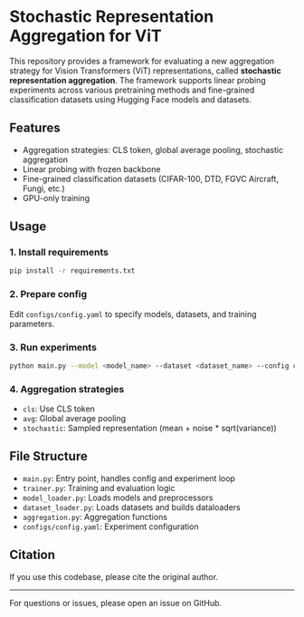# Stochastic Representation Aggregation for ViT

This repository provides a framework for evaluating a new aggregation strategy for Vision Transformers (ViT) representations, called **stochastic representation aggregation**. The framework supports linear probing experiments across various pretraining methods and fine-grained classification datasets using Hugging Face models and datasets.

## Features
- Aggregation strategies: CLS token, global average pooling, stochastic aggregation
- Linear probing with frozen backbone
- Fine-grained classification datasets (CIFAR-100, DTD, FGVC Aircraft, Fungi, etc.)
- GPU-only training

## Usage

### 1. Install requirements
```bash
pip install -r requirements.txt
```

### 2. Prepare config
Edit `configs/config.yaml` to specify models, datasets, and training parameters.

### 3. Run experiments
```bash
python main.py --model <model_name> --dataset <dataset_name> --config configs/config.yaml --save_root results
```

### 4. Aggregation strategies
- `cls`: Use CLS token
- `avg`: Global average pooling
- `stochastic`: Sampled representation (mean + noise * sqrt(variance))

## File Structure
- `main.py`: Entry point, handles config and experiment loop
- `trainer.py`: Training and evaluation logic
- `model_loader.py`: Loads models and preprocessors
- `dataset_loader.py`: Loads datasets and builds dataloaders
- `aggregation.py`: Aggregation functions
- `configs/config.yaml`: Experiment configuration

## Citation
If you use this codebase, please cite the original author.

---
For questions or issues, please open an issue on GitHub.
